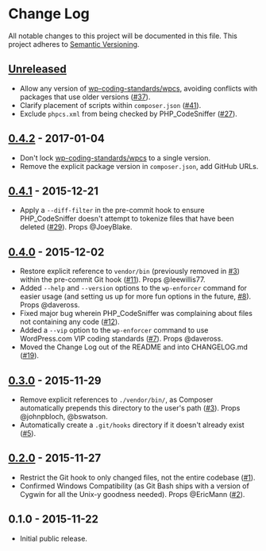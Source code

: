 # Change Log

All notable changes to this project will be documented in this file.
This project adheres to [Semantic Versioning](http://semver.org/).


## [Unreleased]

* Allow any version of [wp-coding-standards/wpcs](https://github.com/wp-coding-standards/wpcs), avoiding conflicts with packages that use older versions ([#37]).
* Clarify placement of scripts within `composer.json` ([#41]).
* Exclude `phpcs.xml` from being checked by PHP_CodeSniffer ([#27]).


## [0.4.2] - 2017-01-04

* Don't lock [wp-coding-standards/wpcs](https://github.com/wp-coding-standards/wpcs) to a single version.
* Remove the explicit package version in `composer.json`, add GitHub URLs.


## [0.4.1] - 2015-12-21

* Apply a `--diff-filter` in the pre-commit hook to ensure PHP_CodeSniffer doesn't attempt to tokenize files that have been deleted ([#29]). Props @JoeyBlake.


## [0.4.0] - 2015-12-02

* Restore explicit reference to `vendor/bin` (previously removed in [#3]) within the pre-commit Git hook ([#11]). Props @leewillis77.
* Added `--help` and `--version` options to the `wp-enforcer` command for easier usage (and setting us up for more fun options in the future, [#8]). Props @daveross.
* Fixed major bug wherein PHP_CodeSniffer was complaining about files not containing any code ([#12]).
* Added a `--vip` option to the `wp-enforcer` command to use WordPress.com VIP coding standards ([#7]). Props @daveross.
* Moved the Change Log out of the README and into CHANGELOG.md ([#19]).


## [0.3.0] - 2015-11-29

* Remove explicit references to `./vendor/bin/`, as Composer automatically prepends this directory to the user's path ([#3]). Props @johnpbloch, @bswatson.
* Automatically create a `.git/hooks` directory if it doesn't already exist ([#5]).


## [0.2.0] - 2015-11-27

* Restrict the Git hook to only changed files, not the entire codebase ([#1]).
* Confirmed Windows Compatibility (as Git Bash ships with a version of Cygwin for all the Unix-y goodness needed). Props @EricMann ([#2]).


## 0.1.0 - 2015-11-22

* Initial public release.


[Unreleased]: https://github.com/stevegrunwell/wp-enforcer/compare/develop...master
[0.4.2]: https://github.com/stevegrunwell/wp-enforcer/compare/v0.4.1...master
[0.4.1]: https://github.com/stevegrunwell/wp-enforcer/compare/v0.4.0...v0.4.1
[0.4.0]: https://github.com/stevegrunwell/wp-enforcer/compare/v0.3.0...v0.4.0
[0.3.0]: https://github.com/stevegrunwell/wp-enforcer/compare/v0.2.0...v0.3.0
[0.2.0]: https://github.com/stevegrunwell/wp-enforcer/compare/v0.1.0...v0.2.0
[#1]: https://github.com/stevegrunwell/wp-enforcer/issues/1
[#2]: https://github.com/stevegrunwell/wp-enforcer/issues/2
[#3]: https://github.com/stevegrunwell/wp-enforcer/issues/3
[#5]: https://github.com/stevegrunwell/wp-enforcer/issues/5
[#7]: https://github.com/stevegrunwell/wp-enforcer/issues/7
[#8]: https://github.com/stevegrunwell/wp-enforcer/issues/8
[#11]: https://github.com/stevegrunwell/wp-enforcer/issues/11
[#12]: https://github.com/stevegrunwell/wp-enforcer/issues/12
[#19]: https://github.com/stevegrunwell/wp-enforcer/issues/19
[#27]: https://github.com/stevegrunwell/wp-enforcer/issues/27
[#29]: https://github.com/stevegrunwell/wp-enforcer/issues/29
[#37]: https://github.com/stevegrunwell/wp-enforcer/issues/37
[#41]: https://github.com/stevegrunwell/wp-enforcer/issues/41
